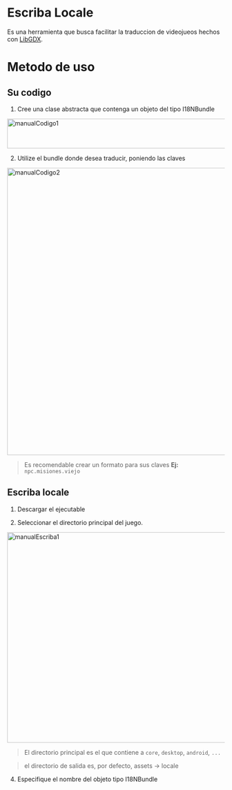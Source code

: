 # Escriba Locale

Es una herramienta que busca facilitar la traduccion de videojueos hechos con [LibGDX](https://libgdx.com/).


# Metodo de uso

## Su codigo
  1. Cree una clase abstracta que contenga un objeto del tipo I18NBundle
  <img width="945" height="69" alt="manualCodigo1" src="https://github.com/user-attachments/assets/c2caf1d6-3d47-4a99-bbb8-ce853845aa84" />

  2. Utilize el bundle donde desea traducir, poniendo las claves
  
  <img width="808" height="666" alt="manualCodigo2" src="https://github.com/user-attachments/assets/37828577-46fa-4544-b740-0d62089725dd" />
  
  > Es recomendable crear un formato para sus claves **Ej:** `npc.misiones.viejo`

## Escriba locale
  1. Descargar el ejecutable

  2. Seleccionar el directorio principal del juego.
  <img width="656" height="488" alt="manualEscriba1" src="https://github.com/user-attachments/assets/b6606b93-3156-4d01-be28-3f0a1ec87b5e" />
  
  > El directorio principal es el que contiene a `core`, `desktop`, `android`, `...`
  
  > el directorio de salida es, por defecto, assets -> locale

  4. Especifique el nombre del objeto tipo I18NBundle
     > 
